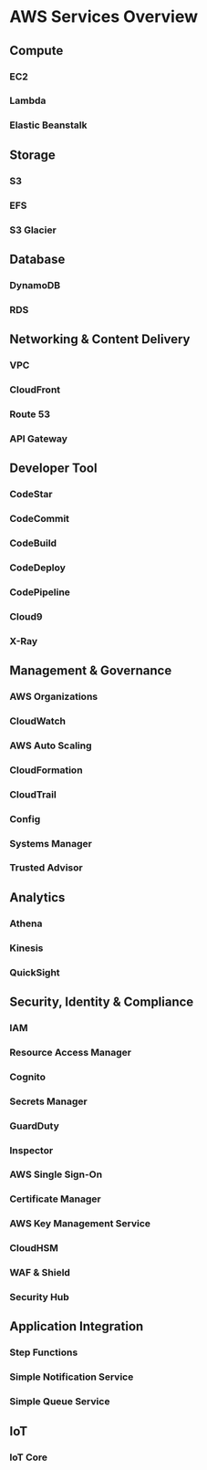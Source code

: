 # AWS Services Overview

## Compute

### EC2
### Lambda
### Elastic Beanstalk

## Storage

### S3
### EFS
### S3 Glacier

## Database

### DynamoDB
### RDS

## Networking & Content Delivery

### VPC
### CloudFront
### Route 53
### API Gateway

## Developer Tool

### CodeStar
### CodeCommit
### CodeBuild
### CodeDeploy
### CodePipeline
### Cloud9
### X-Ray

## Management & Governance

### AWS Organizations
### CloudWatch
### AWS Auto Scaling
### CloudFormation
### CloudTrail
### Config
### Systems Manager
### Trusted Advisor

## Analytics

### Athena
### Kinesis
### QuickSight

## Security, Identity & Compliance

### IAM
### Resource Access Manager
### Cognito
### Secrets Manager
### GuardDuty
### Inspector
### AWS Single Sign-On
### Certificate Manager
### AWS Key Management Service
### CloudHSM
### WAF & Shield
### Security Hub

## Application Integration

### Step Functions
### Simple Notification Service
### Simple Queue Service

## IoT

### IoT Core